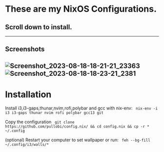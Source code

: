 # These are my NixOS Configurations. 
## Scroll down to install.
----
## Screenshots
![Screenshot_2023-08-18-18-21-21_23363](https://github.com/pullobi/config.nix/assets/52003948/36c9b907-8ec4-4fb2-80e2-9677db658fe9)
![Screenshot_2023-08-18-18-23-21_2381](https://github.com/pullobi/config.nix/assets/52003948/33058bad-9425-4849-bc06-b5a395109cf0)
----
# Installation

Install i3,i3-gaps,thunar,nvim,rofi,polybar and gcc with nix-env:
``` nix-env -i i3 i3-gaps thunar nvim rofi polybar gcc13 git```

Copy the configuration
``` git clone https://github.com/pullobi/config.nix/ && cd config.nix && cp -r * ~/.config```

(optional) Restart your computer to set wallpaper or run:
 ``` feh --bg-fill ~/.config/i3/walls/*```
  
